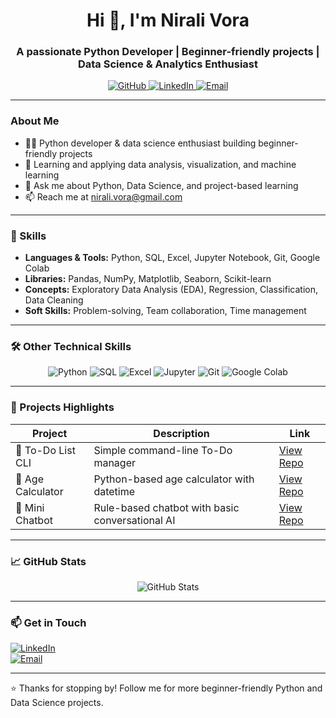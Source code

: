 <!--
README for GitHub profile Nirali Vora
-->

<h1 align="center">Hi 👋, I'm Nirali Vora</h1>
<h3 align="center">A passionate Python Developer | Beginner-friendly projects | Data Science & Analytics Enthusiast</h3>

<p align="center">
  <a href="https://github.com/nirali-vora" target="_blank">
    <img src="https://img.shields.io/badge/GitHub-nirali--vora-181717?style=flat-square&logo=github" alt="GitHub" />
  </a>
  <a href="https://www.linkedin.com/in/nirali-vora/" target="_blank">
    <img src="https://img.shields.io/badge/LinkedIn-nirali--vora-blue?style=flat-square&logo=linkedin" alt="LinkedIn" />
  </a>
  <a href="mailto:nirali.vora@example.com" target="_blank">
    <img src="https://img.shields.io/badge/Email-nirali.vora@gmail.com-D14836?style=flat-square&logo=gmail" alt="Email" />
  </a>
</p>

---

### About Me

- 👩‍💻 Python developer & data science enthusiast building beginner-friendly projects  
- 🌱 Learning and applying data analysis, visualization, and machine learning  
- 💬 Ask me about Python, Data Science, and project-based learning  
- 📫 Reach me at nirali.vora@gmail.com

---

### 🧠 Skills

- **Languages & Tools:** Python, SQL, Excel, Jupyter Notebook, Git, Google Colab  
- **Libraries:** Pandas, NumPy, Matplotlib, Seaborn, Scikit-learn  
- **Concepts:** Exploratory Data Analysis (EDA), Regression, Classification, Data Cleaning  
- **Soft Skills:** Problem-solving, Team collaboration, Time management  

---

### 🛠️ Other Technical Skills

<div align="center">
  <img src="https://img.shields.io/badge/Python-3776AB?style=for-the-badge&logo=python&logoColor=white" alt="Python" />
  <img src="https://img.shields.io/badge/SQL-4479A1?style=for-the-badge&logo=postgresql&logoColor=white" alt="SQL" />
  <img src="https://img.shields.io/badge/Excel-217346?style=for-the-badge&logo=microsoft-excel&logoColor=white" alt="Excel" />
  <img src="https://img.shields.io/badge/Jupyter-F37626?style=for-the-badge&logo=jupyter&logoColor=white" alt="Jupyter" />
  <img src="https://img.shields.io/badge/Git-F05032?style=for-the-badge&logo=git&logoColor=white" alt="Git" />
  <img src="https://img.shields.io/badge/Google_Colab-F9AB00?style=for-the-badge&logo=googlecolab&logoColor=white" alt="Google Colab" />
</div>

---

### 📂 Projects Highlights

| Project           | Description                                      | Link                                      |
|-------------------|------------------------------------------------|-------------------------------------------|
| 📝 To-Do List CLI  | Simple command-line To-Do manager               | [View Repo](https://github.com/nirali-vora/todo-cli)         |
| 📅 Age Calculator  | Python-based age calculator with datetime       | [View Repo](https://github.com/nirali-vora/age-calculator)   |
| 💬 Mini Chatbot    | Rule-based chatbot with basic conversational AI | [View Repo](https://github.com/nirali-vora/python-chatbot)   |

---

### 📈 GitHub Stats

<div align="center">
  <img src="https://github-readme-stats.vercel.app/api?username=nirali-vora&show_icons=true&theme=tokyonight&count_private=true" alt="GitHub Stats" />
</div>

---

### 📫 Get in Touch

[![LinkedIn](https://img.shields.io/badge/-Nirali%20Vora-blue?style=flat-square&logo=linkedin&logoColor=white&link=https://www.linkedin.com/in/nirali-vora/)](https://www.linkedin.com/in/nirali-vora/)  
[![Email](https://img.shields.io/badge/-nirali.vora@gmail.com-D14836?style=flat-square&logo=gmail&logoColor=white&link=mailto:nirali.vora@gmail.com)](mailto:nirali.vora@gmail.com)

---

⭐️ Thanks for stopping by! Follow me for more beginner-friendly Python and Data Science projects.
